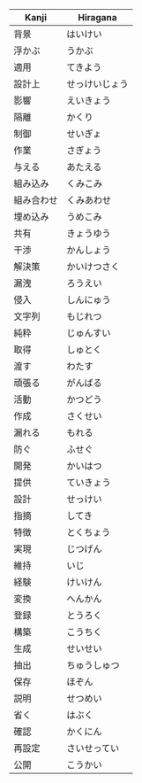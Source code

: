 | Kanji | Hiragana |
|-------|----------|
| 背景 | はいけい |
| 浮かぶ | うかぶ |
| 適用 | てきよう |
| 設計上 | せっけいじょう |
| 影響 | えいきょう |
| 隔離 | かくり |
| 制御 | せいぎょ |
| 作業 | さぎょう |
| 与える | あたえる |
| 組み込み | くみこみ |
| 組み合わせ | くみあわせ |
| 埋め込み | うめこみ |
| 共有 | きょうゆう |
| 干渉 | かんしょう |
| 解決策 | かいけつさく |
| 漏洩 | ろうえい |
| 侵入 | しんにゅう |
| 文字列 | もじれつ |
| 純粋 | じゅんすい |
| 取得 | しゅとく |
| 渡す | わたす |
| 頑張る | がんばる |
| 活動 | かつどう |
| 作成 | さくせい |
| 漏れる | もれる |
| 防ぐ | ふせぐ |
| 開発 | かいはつ |
| 提供 | ていきょう |
| 設計 | せっけい |
| 指摘 | してき |
| 特徴 | とくちょう |
| 実現 | じつげん |
| 維持 | いじ |
| 経験 | けいけん |
| 変換 | へんかん |
| 登録 | とうろく |
| 構築 | こうちく |
| 生成 | せいせい |
| 抽出 | ちゅうしゅつ |
| 保存 | ほぞん |
| 説明 | せつめい |
| 省く | はぶく |
| 確認 | かくにん |
| 再設定 | さいせってい |
| 公開 | こうかい |
